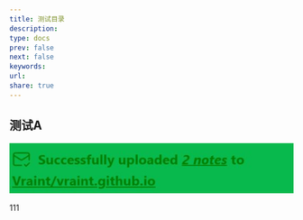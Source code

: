 ```yaml
---
title: 测试目录
description: 
type: docs
prev: false
next: false
keywords: 
url: 
share: true
---
```

## 测试A
![7c76e20988546e213a37e6851b22f14d_MD5](../_attachments/7c76e20988546e213a37e6851b22f14d_MD5.jpeg)


111
